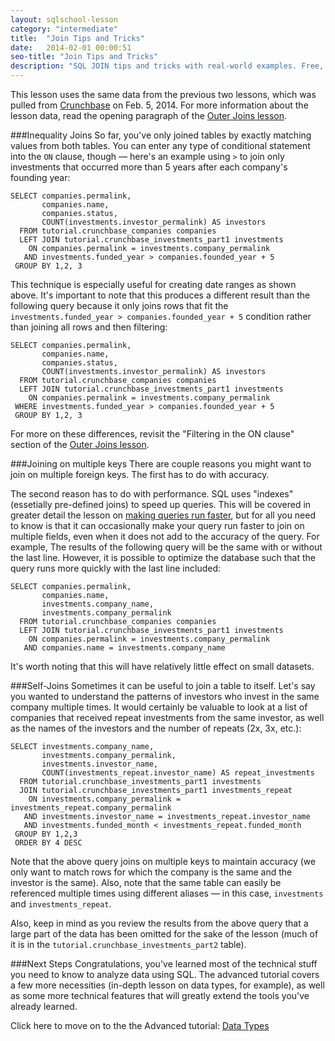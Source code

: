 ```yaml
---
layout: sqlschool-lesson
category: "intermediate"
title:  "Join Tips and Tricks"
date:   2014-02-01 00:00:51
seo-title: "Join Tips and Tricks"
description: "SQL JOIN tips and tricks with real-world examples. Free, interactive SQL tutorials to develop your data analysis skills."
---
```


This lesson uses the same data from the previous two lessons, which was pulled from [Crunchbase](http://info.crunchbase.com/about/crunchbase-data-exports/) on Feb. 5, 2014. For more information about the lesson data, read the opening paragraph of the [Outer Joins lesson](/intermediate/outer-joins.html).

###Inequality Joins
So far, you've only joined tables by exactly matching values from both tables. You can enter any type of conditional statement into the `ON` clause, though &mdash; here's an example using `>` to join only investments that occurred more than 5 years after each company's founding year:

    SELECT companies.permalink,
           companies.name,
           companies.status,
           COUNT(investments.investor_permalink) AS investors
      FROM tutorial.crunchbase_companies companies
      LEFT JOIN tutorial.crunchbase_investments_part1 investments
        ON companies.permalink = investments.company_permalink
       AND investments.funded_year > companies.founded_year + 5
     GROUP BY 1,2, 3

This technique is especially useful for creating date ranges as shown above. It's important to note that this produces a different result than the following query because it only joins rows that fit the `investments.funded_year > companies.founded_year + 5` condition rather than joining all rows and then filtering:

    SELECT companies.permalink,
           companies.name,
           companies.status,
           COUNT(investments.investor_permalink) AS investors
      FROM tutorial.crunchbase_companies companies
      LEFT JOIN tutorial.crunchbase_investments_part1 investments
        ON companies.permalink = investments.company_permalink
     WHERE investments.funded_year > companies.founded_year + 5
     GROUP BY 1,2, 3

For more on these differences, revisit the "Filtering in the ON clause" section of the [Outer Joins lesson](/intermediate/outer-joins.html).

<!--
<div class="practice-prob">
  Write a query that 
</div>
<div class="practice-prob-answer">
  <a href="" target="_blank">See the Answer &raquo;</a>
</div>
-->

###Joining on multiple keys
There are couple reasons you might want to join on multiple foreign keys. The first has to do with accuracy.

<!--
- explain subcategories
- example

<div class="practice-prob">
  Write a query that 
</div>
<div class="practice-prob-answer">
  <a href="" target="_blank">See the Answer &raquo;</a>
</div>
-->

The second reason has to do with performance. SQL uses "indexes" (essetially pre-defined joins) to speed up queries. This will be covered in greater detail the lesson on [making queries run faster](/advanced/faster-queries.html), but for all you need to know is that it can occasionally make your query run faster to join on multiple fields, even when it does not add to the accuracy of the query. For example, The results of the following query will be the same with or without the last line. However, it is possible to optimize the database such that the query runs more quickly with the last line included:

    SELECT companies.permalink,
           companies.name,
           investments.company_name,
           investments.company_permalink
      FROM tutorial.crunchbase_companies companies
      LEFT JOIN tutorial.crunchbase_investments_part1 investments
        ON companies.permalink = investments.company_permalink
       AND companies.name = investments.company_name
   
It's worth noting that this will have relatively little effect on small datasets.

###Self-Joins
Sometimes it can be useful to join a table to itself. Let's say you wanted to understand the patterns of investors who invest in the same company multiple times. It would certainly be valuable to look at a list of companies that received repeat investments from the same investor, as well as the names of the investors and the number of repeats (2x, 3x, etc.):

    SELECT investments.company_name,
           investments.company_permalink,
           investments.investor_name,
           COUNT(investments_repeat.investor_name) AS repeat_investments
      FROM tutorial.crunchbase_investments_part1 investments
      JOIN tutorial.crunchbase_investments_part1 investments_repeat
        ON investments.company_permalink = investments_repeat.company_permalink
       AND investments.investor_name = investments_repeat.investor_name
       AND investments.funded_month < investments_repeat.funded_month
     GROUP BY 1,2,3
     ORDER BY 4 DESC

Note that the above query joins on multiple keys to maintain accuracy (we only want to match rows for which the company is the same and the investor is the same). Also, note that the same table can easily be referenced multiple times using different aliases &mdash; in this case, `investments` and `investments_repeat`.

Also, keep in mind as you review the results from the above query that a large part of the data has been omitted for the sake of the lesson (much of it is in the `tutorial.crunchbase_investments_part2` table).

<!--
<div class="practice-prob">
  Write a query that 
</div>
<div class="practice-prob-answer">
  <a href="" target="_blank">See the Answer &raquo;</a>
</div>
-->

<!--
###Joining Multiple Tables
-->

###Next Steps
Congratulations, you've learned most of the technical stuff you need to know to analyze data using SQL. The advanced tutorial covers a few more necessities (in-depth lesson on data types, for example), as well as some more technical features that will greatly extend the tools you've already learned.

<!-- some sort of inspiration, datasets, ways to apply what is learned.-->

Click here to move on to the the Advanced tutorial: [Data Types](/advanced/data-types.html)